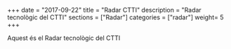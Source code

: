 +++
date        = "2017-09-22"
title       = "Radar CTTI"
description = "Radar tecnològic del CTTI"
sections    = ["Radar"]
categories  = ["radar"]
weight= 5
+++

Aquest és el Radar tecnològic del CTTI
<div id="radarctti"></div>

<link type="text/css" rel="stylesheet"  href="https://cdn.rawgit.com/mostrovoi/radar/master/main.b19e87dea653a9d4c0a8.css">
<script type="application/javascript" src="https://cdn.rawgit.com/mostrovoi/radar/master/main.b19e87dea653a9d4c0a8.js">
